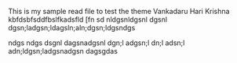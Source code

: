 This is my sample read file to test the theme
Vankadaru Hari Krishna
kbfdsbfsddfbslfkadsfld
[fn
sd
nldgsnldgsnl
dgsnl
dgsn;ladgsn;ldagsln;aln;dgsn;ldgsndgs

ndgs
ndgs
dsgnl
dagsnadgsnl
dgn;l
adgsn;l
dn;l
adsn;l
adn;ldgsn;ladgsnadgsn
dagsgdas
